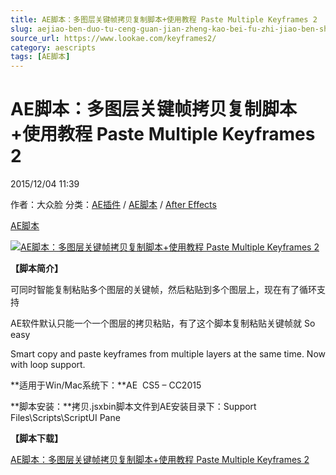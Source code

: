 ```yaml
---
title: AE脚本：多图层关键帧拷贝复制脚本+使用教程 Paste Multiple Keyframes 2
slug: aejiao-ben-duo-tu-ceng-guan-jian-zheng-kao-bei-fu-zhi-jiao-ben-shi-yong-jiao-cheng-paste-multiple-keyframes-2
source_url: https://www.lookae.com/keyframes2/
category: aescripts
tags: [AE脚本]
---
```

# AE脚本：多图层关键帧拷贝复制脚本+使用教程 Paste Multiple Keyframes 2

2015/12/04 11:39

作者：大众脸
分类：[AE插件](https://www.lookae.com/after-effects/aechajian/) / [AE脚本](https://www.lookae.com/after-effects/aescripts/) / [After Effects](https://www.lookae.com/after-effects/)

[AE脚本](https://www.lookae.com/tag/ae%e8%84%9a%e6%9c%ac/)

[![AE脚本：多图层关键帧拷贝复制脚本+使用教程 Paste Multiple Keyframes 2](https://www.lookae.com/wp-content/uploads/2015/12/pastemultiplekeyframes2.jpg "AE脚本：多图层关键帧拷贝复制脚本+使用教程 Paste Multiple Keyframes 2-LookAE.com")](https://www.lookae.com/wp-content/uploads/2015/12/pastemultiplekeyframes2.jpg)

**【脚本简介】**

可同时智能复制粘贴多个图层的关键帧，然后粘贴到多个图层上，现在有了循环支持

AE软件默认只能一个一个图层的拷贝粘贴，有了这个脚本复制粘贴关键帧就 So easy

Smart copy and paste keyframes from multiple layers at the same time. Now with loop support.

**适用于Win/Mac系统下：**AE  CS5 – CC2015

**脚本安装：**拷贝.jsxbin脚本文件到AE安装目录下：Support Files\Scripts\ScriptUI Pane

**【脚本下载】**

[AE脚本：多图层关键帧拷贝复制脚本+使用教程 Paste Multiple Keyframes 2](https://lookae.400gb.com/file/136004750)
